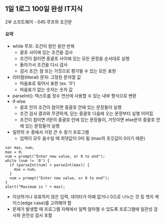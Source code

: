 ## 1일 1로그 100일 완성 IT지식

2부 소프트웨어 - 045 루프와 조건문

#### 요약

- while 루프: 조건이 참인 동안 반복
  - 괄호 사이에 있는 조건을 검사
  - 조건이 참이면 중괄호 사이에 있는 모든 문장을 순서대로 실행
  - 돌아가서 조건을 다시 검사
  - 검사 조건: 참 또는 거짓으로 평가될 수 있는 모든 표현
- 리터럴(literal) 문자: 고정된 문자열 값
  - 따옴표로 묶어서 표현 (ex. '0')
  - 따옴표가 없는 숫자는 숫자 값
- parseInt(): 텍스트를 정수 연산에 사용할 수 있는 내부 형식으로 변환
- if-else
  - 괄호 안의 조건이 참이면 중괄호 안에 있는 문장들이 실행
  - 조건 검사 결과와 무관하게, 닫는 중괄호 다음에 오는 문장부터 실행 이어짐
  - 조건이 참이면 if문의 중괄호 안에 있는 문장들이, 거짓이면 else문의 중괄호 안에 있는 문장들이 실행
- 일련의 수 중에서 가장 큰 수 찾기 프로그램
  - 입력이 모두 음수일 때 최댓값이 0이 됨 (max의 초깃값이 0이기 때문)
 
```
var max, num;
max = 0;
num = prompt("Enter new value, or 0 to end");
while (num != '0') {
  if (parseInt(num) > parseInt(max)) {
    max = num;
  }
  num = prompt("Enter new value, or 0 to end");
}
alert("Maximum is " + max);
```

- 이상하거나 유효하지 않은 입력, 데이터가 아예 없거나 0으로 나누는 것 등 엣지 케이스(edge case)를 고려해야 함
- 문제가 발생할 때 프로그램 자체에서 일찍 알아챌 수 있도록 프로그램에 일관성 검사와 온전성 검사 포함
